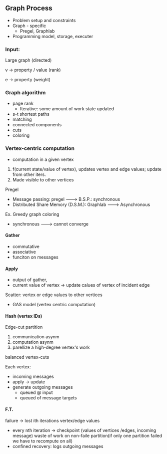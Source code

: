 ## Graph Process

* Problem setup and constraints
* Graph - specific
	* Pregel, Graphlab
* Programming model, storage, executer

### Input:

Large graph (directed)

v -> property / value (rank)

e -> property (weight)


### Graph algorithm

* page rank
	* Iterative: some amount of work state updated
* s-t shortest paths
* matching
* connected components
* cuts
* coloring
	
### Vertex-centric computation

* computation in a given vertex

1. f(current state/value of vertex), updates vertex and edge values; update from other iters.
2. Made visible to other vertices


Pregel

* Message passing: pregel ---> B.S.P.: synchronous
* Distributed Share Memory (D.S.M.): Graphlab  ---> Asynchronous

Ex. Greedy graph coloring 

* synchronous ---> cannot converge

#### Gather
* commutative
* associative
* funciton on messages

#### Apply
* output of gather,
* current value of vertex -> update calues of vertex of incident edge

Scatter: vertex or edge values to other vertices 
* GAS model (vertex centric computation)

#### Hash (vertex IDs)

Edge-cut partition

1. communication asynm
2. computation asynm
3. parellize a high-degree vertex's work

balanced vertex-cuts

Each vertex:
* incoming messages
* apply -> update
* generate outgoing messages
	* queued @ input
	* queued of message targets
	
#### F.T.

failure -> lost ith iterations vertex/edge values

* every nth iteration -> checkpoint (values of vertices /edges, incoming message)
	waste of work on non-faile partition(if only one partition failed we have to recompute on all)
* confined recovery: logs outgoing messages



